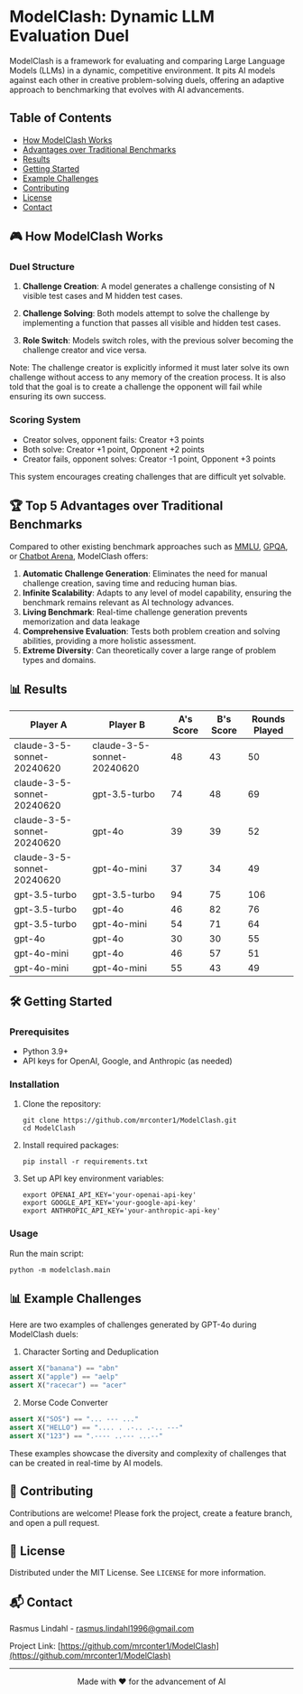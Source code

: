 # ModelClash: Dynamic LLM Evaluation Duel

ModelClash is a framework for evaluating and comparing Large Language Models (LLMs) in a dynamic, competitive environment. It pits AI models against each other in creative problem-solving duels, offering an adaptive approach to benchmarking that evolves with AI advancements.

## Table of Contents
- [How ModelClash Works](#-how-modelclash-works)
- [Advantages over Traditional Benchmarks](#-top-5-advantages-over-traditional-benchmarks)
- [Results](#-results)
- [Getting Started](#-getting-started)
- [Example Challenges](#-example-challenges)
- [Contributing](#-contributing)
- [License](#-license)
- [Contact](#-contact)

## 🎮 How ModelClash Works

### Duel Structure

1. **Challenge Creation**: A model generates a challenge consisting of N visible test cases and M hidden test cases.

2. **Challenge Solving**: Both models attempt to solve the challenge by implementing a function that passes all visible and hidden test cases.

3. **Role Switch**: Models switch roles, with the previous solver becoming the challenge creator and vice versa.

Note: The challenge creator is explicitly informed it must later solve its own challenge without access to any memory of the creation process. It is also told that the goal is to create a challenge the opponent will fail while ensuring its own success.

### Scoring System

- Creator solves, opponent fails: Creator +3 points
- Both solve: Creator +1 point, Opponent +2 points
- Creator fails, opponent solves: Creator -1 point, Opponent +3 points

This system encourages creating challenges that are difficult yet solvable.

## 🏆 Top 5 Advantages over Traditional Benchmarks

Compared to other existing benchmark approaches such as [MMLU](https://github.com/hendrycks/test), [GPQA](https://github.com/idavidrein/gpqa), or [Chatbot Arena](https://chat.lmsys.org/), ModelClash offers:

1. **Automatic Challenge Generation**: Eliminates the need for manual challenge creation, saving time and reducing human bias.
2. **Infinite Scalability**: Adapts to any level of model capability, ensuring the benchmark remains relevant as AI technology advances.
3. **Living Benchmark**: Real-time challenge generation prevents memorization and data leakage
4. **Comprehensive Evaluation**: Tests both problem creation and solving abilities, providing a more holistic assessment.
5. **Extreme Diversity**: Can theoretically cover a large range of problem types and domains.

## 📊 Results

| Player A                   | Player B                   | A's Score | B's Score | Rounds Played |
|----------------------------|----------------------------|-----------|-----------|---------------|
| claude-3-5-sonnet-20240620 | claude-3-5-sonnet-20240620 | 48        | 43        | 50            |
| claude-3-5-sonnet-20240620 | gpt-3.5-turbo              | 74        | 48        | 69            |
| claude-3-5-sonnet-20240620 | gpt-4o                     | 39        | 39        | 52            |
| claude-3-5-sonnet-20240620 | gpt-4o-mini                | 37        | 34        | 49            |
| gpt-3.5-turbo              | gpt-3.5-turbo              | 94        | 75        | 106           |
| gpt-3.5-turbo              | gpt-4o                     | 46        | 82        | 76            |
| gpt-3.5-turbo              | gpt-4o-mini                | 54        | 71        | 64            |
| gpt-4o                     | gpt-4o                     | 30        | 30        | 55            |
| gpt-4o-mini                | gpt-4o                     | 46        | 57        | 51            |
| gpt-4o-mini                | gpt-4o-mini                | 55        | 43        | 49            |

## 🛠 Getting Started

### Prerequisites

- Python 3.9+
- API keys for OpenAI, Google, and Anthropic (as needed)

### Installation

1. Clone the repository:
   ```
   git clone https://github.com/mrconter1/ModelClash.git
   cd ModelClash
   ```

2. Install required packages:
   ```
   pip install -r requirements.txt
   ```

3. Set up API key environment variables:
   ```
   export OPENAI_API_KEY='your-openai-api-key'
   export GOOGLE_API_KEY='your-google-api-key'
   export ANTHROPIC_API_KEY='your-anthropic-api-key'
   ```

### Usage

Run the main script:

```
python -m modelclash.main
```

## 📊 Example Challenges

Here are two examples of challenges generated by GPT-4o during ModelClash duels:

1. Character Sorting and Deduplication
```python
assert X("banana") == "abn"
assert X("apple") == "aelp"
assert X("racecar") == "acer"
```

2. Morse Code Converter
```python
assert X("SOS") == "... --- ..."
assert X("HELLO") == ".... . .-.. .-.. ---"
assert X("123") == ".---- ..--- ...--"
```

These examples showcase the diversity and complexity of challenges that can be created in real-time by AI models.

## 🤝 Contributing

Contributions are welcome! Please fork the project, create a feature branch, and open a pull request.

## 📜 License

Distributed under the MIT License. See `LICENSE` for more information.

## 📬 Contact

Rasmus Lindahl - rasmus.lindahl1996@gmail.com

Project Link: [https://github.com/mrconter1/ModelClash](https://github.com/mrconter1/ModelClash)

---

<p align="center">Made with ❤️ for the advancement of AI</p>
